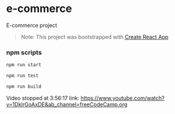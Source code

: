 # e-commerce
E-commerce project

> Note: This project was bootstrapped with [Create React App](https://github.com/facebook/create-react-app)

### npm scripts

```bash
npm run start
```

```bash
npm run test
```


```bash
npm run build
```

Video stopped at 3:56:17 
link: https://www.youtube.com/watch?v=1DklrGoAxDE&ab_channel=freeCodeCamp.org